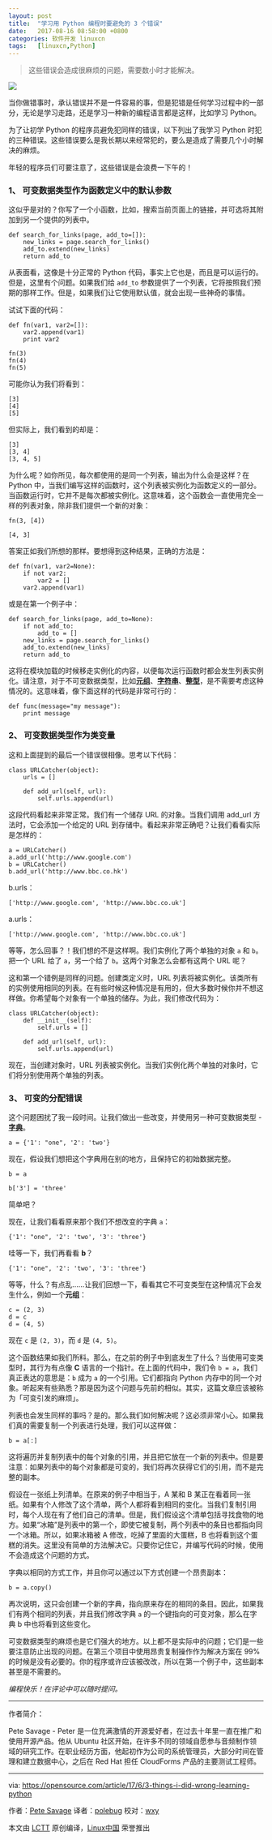 ```yaml
---
layout: post
title:	"学习用 Python 编程时要避免的 3 个错误"
date:	2017-08-16 08:58:00 +0800 
categories:	软件开发 linuxcn 
tags:	[linuxcn,Python]
---
```




> 
> 这些错误会造成很麻烦的问题，需要数小时才能解决。
> 
> 
> 


![](/Asserts/Images//attachment/album/201708/16/000829y5u4wm1kou8d55z6.jpg)


当你做错事时，承认错误并不是一件容易的事，但是犯错是任何学习过程中的一部分，无论是学习走路，还是学习一种新的编程语言都是这样，比如学习 Python。


为了让初学 Python 的程序员避免犯同样的错误，以下列出了我学习 Python 时犯的三种错误。这些错误要么是我长期以来经常犯的，要么是造成了需要几个小时解决的麻烦。


年轻的程序员们可要注意了，这些错误是会浪费一下午的！


### 1、 可变数据类型作为函数定义中的默认参数


这似乎是对的？你写了一个小函数，比如，搜索当前页面上的链接，并可选将其附加到另一个提供的列表中。



```
def search_for_links(page, add_to=[]):
    new_links = page.search_for_links()
    add_to.extend(new_links)
    return add_to

```

从表面看，这像是十分正常的 Python 代码，事实上它也是，而且是可以运行的。但是，这里有个问题。如果我们给 `add_to` 参数提供了一个列表，它将按照我们预期的那样工作。但是，如果我们让它使用默认值，就会出现一些神奇的事情。


试试下面的代码：



```
def fn(var1, var2=[]):
    var2.append(var1)
    print var2

fn(3)
fn(4)
fn(5)

```

可能你认为我们将看到：



```
[3]
[4]
[5]

```

但实际上，我们看到的却是：



```
[3]
[3, 4]
[3, 4, 5]

```

为什么呢？如你所见，每次都使用的是同一个列表，输出为什么会是这样？在 Python 中，当我们编写这样的函数时，这个列表被实例化为函数定义的一部分。当函数运行时，它并不是每次都被实例化。这意味着，这个函数会一直使用完全一样的列表对象，除非我们提供一个新的对象：



```
fn(3, [4])

```


```
[4, 3]

```

答案正如我们所想的那样。要想得到这种结果，正确的方法是：



```
def fn(var1, var2=None):
    if not var2:
        var2 = []
    var2.append(var1)
```

或是在第一个例子中：



```
def search_for_links(page, add_to=None):
    if not add_to:
        add_to = []
    new_links = page.search_for_links()
    add_to.extend(new_links)
    return add_to
```

这将在模块加载的时候移走实例化的内容，以便每次运行函数时都会发生列表实例化。请注意，对于不可变数据类型，比如[**元组**](https://docs.python.org/2/library/functions.html?highlight=tuple#tuple)、[**字符串**](https://docs.python.org/2/library/string.html)、[**整型**](https://docs.python.org/2/library/functions.html#int)，是不需要考虑这种情况的。这意味着，像下面这样的代码是非常可行的：



```
def func(message="my message"):
    print message
```

### 2、 可变数据类型作为类变量


这和上面提到的最后一个错误很相像。思考以下代码：



```
class URLCatcher(object):
    urls = []

    def add_url(self, url):
        self.urls.append(url)
```

这段代码看起来非常正常。我们有一个储存 URL 的对象。当我们调用 add\_url 方法时，它会添加一个给定的 URL 到存储中。看起来非常正确吧？让我们看看实际是怎样的：



```
a = URLCatcher()
a.add_url('http://www.google.com')
b = URLCatcher()
b.add_url('http://www.bbc.co.hk')
```

b.urls：



```
['http://www.google.com', 'http://www.bbc.co.uk']

```

a.urls：



```
['http://www.google.com', 'http://www.bbc.co.uk']

```

等等，怎么回事？！我们想的不是这样啊。我们实例化了两个单独的对象 `a` 和 `b`。把一个 URL 给了 `a`，另一个给了 `b`。这两个对象怎么会都有这两个 URL 呢？


这和第一个错例是同样的问题。创建类定义时，URL 列表将被实例化。该类所有的实例使用相同的列表。在有些时候这种情况是有用的，但大多数时候你并不想这样做。你希望每个对象有一个单独的储存。为此，我们修改代码为：



```
class URLCatcher(object):
    def __init__(self):
        self.urls = []

    def add_url(self, url):
        self.urls.append(url)
```

现在，当创建对象时，URL 列表被实例化。当我们实例化两个单独的对象时，它们将分别使用两个单独的列表。


### 3、 可变的分配错误


这个问题困扰了我一段时间。让我们做出一些改变，并使用另一种可变数据类型 - [**字典**](https://docs.python.org/2/library/stdtypes.html?highlight=dict#dict)。



```
a = {'1': "one", '2': 'two'}

```

现在，假设我们想把这个字典用在别的地方，且保持它的初始数据完整。



```
b = a

b['3'] = 'three'
```

简单吧？


现在，让我们看看原来那个我们不想改变的字典 `a`：



```
{'1': "one", '2': 'two', '3': 'three'}

```

哇等一下，我们再看看 **b**？



```
{'1': "one", '2': 'two', '3': 'three'}

```

等等，什么？有点乱……让我们回想一下，看看其它不可变类型在这种情况下会发生什么，例如一个**元组**：



```
c = (2, 3)
d = c
d = (4, 5)

```

现在 `c` 是 `(2, 3)`，而 `d` 是 `(4, 5)`。


这个函数结果如我们所料。那么，在之前的例子中到底发生了什么？当使用可变类型时，其行为有点像 **C** 语言的一个指针。在上面的代码中，我们令 `b = a`，我们真正表达的意思是：`b` 成为 `a` 的一个引用。它们都指向 Python 内存中的同一个对象。听起来有些熟悉？那是因为这个问题与先前的相似。其实，这篇文章应该被称为「可变引发的麻烦」。


列表也会发生同样的事吗？是的。那么我们如何解决呢？这必须非常小心。如果我们真的需要复制一个列表进行处理，我们可以这样做：



```
b = a[:]

```

这将遍历并复制列表中的每个对象的引用，并且把它放在一个新的列表中。但是要注意：如果列表中的每个对象都是可变的，我们将再次获得它们的引用，而不是完整的副本。


假设在一张纸上列清单。在原来的例子中相当于，A 某和 B 某正在看着同一张纸。如果有个人修改了这个清单，两个人都将看到相同的变化。当我们复制引用时，每个人现在有了他们自己的清单。但是，我们假设这个清单包括寻找食物的地方。如果“冰箱”是列表中的第一个，即使它被复制，两个列表中的条目也都指向同一个冰箱。所以，如果冰箱被 A 修改，吃掉了里面的大蛋糕，B 也将看到这个蛋糕的消失。这里没有简单的方法解决它。只要你记住它，并编写代码的时候，使用不会造成这个问题的方式。


字典以相同的方式工作，并且你可以通过以下方式创建一个昂贵副本：



```
b = a.copy()

```

再次说明，这只会创建一个新的字典，指向原来存在的相同的条目。因此，如果我们有两个相同的列表，并且我们修改字典 `a` 的一个键指向的可变对象，那么在字典 b 中也将看到这些变化。


可变数据类型的麻烦也是它们强大的地方。以上都不是实际中的问题；它们是一些要注意防止出现的问题。在第三个项目中使用昂贵复制操作作为解决方案在 99% 的时候是没有必要的。你的程序或许应该被改改，所以在第一个例子中，这些副本甚至是不需要的。


*编程快乐！在评论中可以随时提问。*




---


作者简介：


Pete Savage - Peter 是一位充满激情的开源爱好者，在过去十年里一直在推广和使用开源产品。他从 Ubuntu 社区开始，在许多不同的领域自愿参与音频制作领域的研究工作。在职业经历方面，他起初作为公司的系统管理员，大部分时间在管理和建立数据中心，之后在 Red Hat 担任 CloudForms 产品的主要测试工程师。




---


via: <https://opensource.com/article/17/6/3-things-i-did-wrong-learning-python>


作者：[Pete Savage](https://opensource.com/users/psav) 译者：[polebug](https://github.com/polebug) 校对：[wxy](https://github.com/wxy)


本文由 [LCTT](https://github.com/LCTT/TranslateProject) 原创编译，[Linux中国](https://linux.cn/) 荣誉推出
